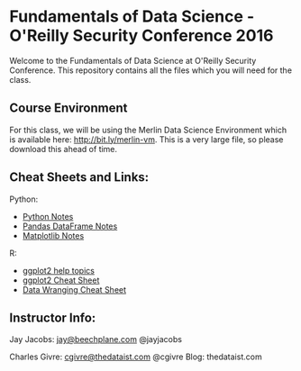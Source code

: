 # Fundamentals of Data Science - O'Reilly Security Conference 2016
Welcome to the Fundamentals of Data Science at O'Reilly Security Conference.  This repository contains all the files which you will need for the class.  

## Course Environment
For this class, we will be using the Merlin Data Science Environment which is available here: http://bit.ly/merlin-vm.  This is a very large file, so please download this ahead of time.

## Cheat Sheets and Links:

Python:

* [Python Notes](https://drive.google.com/open?id=0ByIrJAE4KMTtWGZmQXBPai1NQWM)
* [Pandas DataFrame Notes](https://drive.google.com/open?id=0ByIrJAE4KMTtTUtiVExiUGVkRkE)
* [Matplotlib Notes](https://drive.google.com/open?id=0ByIrJAE4KMTtT1FqTzdOekg2RUU)

R:

* [ggplot2 help topics](http://docs.ggplot2.org/current/)
* [ggplot2 Cheat Sheet](https://www.rstudio.com/wp-content/uploads/2015/12/ggplot2-cheatsheet-2.0.pdf)
* [Data Wranging Cheat Sheet](https://www.rstudio.com/wp-content/uploads/2015/02/data-wrangling-cheatsheet.pdf)

## Instructor Info:
Jay Jacobs: 
jay@beechplane.com
@jayjacobs

Charles Givre:
cgivre@thedataist.com
@cgivre
Blog: thedataist.com
